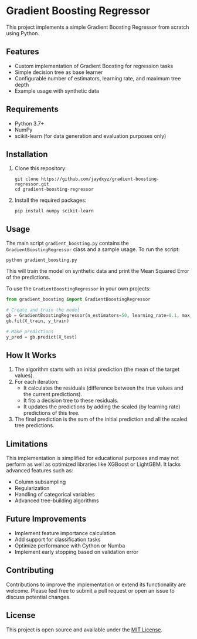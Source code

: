 # Gradient Boosting Regressor

This project implements a simple Gradient Boosting Regressor from scratch using Python.

## Features

- Custom implementation of Gradient Boosting for regression tasks
- Simple decision tree as base learner
- Configurable number of estimators, learning rate, and maximum tree depth
- Example usage with synthetic data

## Requirements

- Python 3.7+
- NumPy
- scikit-learn (for data generation and evaluation purposes only)

## Installation

1. Clone this repository:
   ```
   git clone https://github.com/jaydxyz/gradient-boosting-regressor.git
   cd gradient-boosting-regressor
   ```

2. Install the required packages:
   ```
   pip install numpy scikit-learn
   ```

## Usage

The main script `gradient_boosting.py` contains the `GradientBoostingRegressor` class and a sample usage. To run the script:

```
python gradient_boosting.py
```

This will train the model on synthetic data and print the Mean Squared Error of the predictions.

To use the `GradientBoostingRegressor` in your own projects:

```python
from gradient_boosting import GradientBoostingRegressor

# Create and train the model
gb = GradientBoostingRegressor(n_estimators=50, learning_rate=0.1, max_depth=3)
gb.fit(X_train, y_train)

# Make predictions
y_pred = gb.predict(X_test)
```

## How It Works

1. The algorithm starts with an initial prediction (the mean of the target values).
2. For each iteration:
   - It calculates the residuals (difference between the true values and the current predictions).
   - It fits a decision tree to these residuals.
   - It updates the predictions by adding the scaled (by learning rate) predictions of this tree.
3. The final prediction is the sum of the initial prediction and all the scaled tree predictions.

## Limitations

This implementation is simplified for educational purposes and may not perform as well as optimized libraries like XGBoost or LightGBM. It lacks advanced features such as:

- Column subsampling
- Regularization
- Handling of categorical variables
- Advanced tree-building algorithms

## Future Improvements

- Implement feature importance calculation
- Add support for classification tasks
- Optimize performance with Cython or Numba
- Implement early stopping based on validation error

## Contributing

Contributions to improve the implementation or extend its functionality are welcome. Please feel free to submit a pull request or open an issue to discuss potential changes.

## License

This project is open source and available under the [MIT License](LICENSE).
